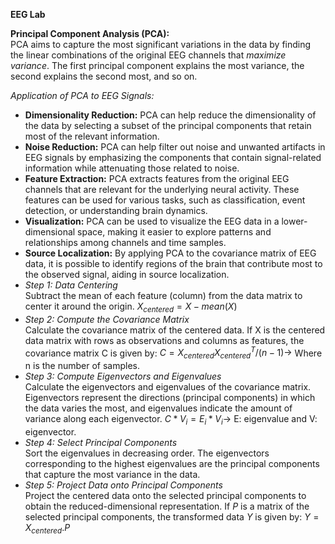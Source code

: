 **EEG Lab**


**Principal Component Analysis (PCA):**<Br/>
PCA aims to capture the most significant variations in the data by finding the linear combinations of the original EEG channels that *maximize variance*. The first principal component explains the most variance, the second explains the second most, and so on.<br/>

*Application of PCA to EEG Signals:*<br/>
 - **Dimensionality Reduction:** PCA can help reduce the dimensionality of the data by selecting a subset of the principal components that retain most of the relevant information.
 - **Noise Reduction:** PCA can help filter out noise and unwanted artifacts in EEG signals by emphasizing the components that contain signal-related information while attenuating those related to noise.
 - **Feature Extraction:** PCA extracts features from the original EEG channels that are relevant for the underlying neural activity. These features can be used for various tasks, such as classification, event detection, or understanding brain dynamics.
 - **Visualization:** PCA can be used to visualize the EEG data in a lower-dimensional space, making it easier to explore patterns and relationships among channels and time samples.
 - **Source Localization:** By applying PCA to the covariance matrix of EEG data, it is possible to identify regions of the brain that contribute most to the observed signal, aiding in source localization.<br/>
  - *Step 1: Data Centering*<br>Subtract the mean of each feature (column) from the data matrix to center it around the origin. $X_{centered}= X- mean(X)$<br>
 - *Step 2: Compute the Covariance Matrix*<br>
Calculate the covariance matrix of the centered data. If X is the centered data matrix with rows as observations and columns as features, the covariance matrix C is given by: $C=X_{centered}X_{centered}^{T}/(n-1)\rightarrow$ Where n is the number of samples.
 - *Step 3: Compute Eigenvectors and Eigenvalues*<br>
Calculate the eigenvectors and eigenvalues of the covariance matrix. Eigenvectors represent the directions (principal components) in which the data varies the most, and eigenvalues indicate the amount of variance along each eigenvector.
$C*V_{i}=E_{i}*V_{i}\rightarrow$  E: eigenvalue and V: eigenvector.<br/>
 - *Step 4: Select Principal Components*<br/>
Sort the eigenvalues in decreasing order. The eigenvectors corresponding to the highest eigenvalues are the principal components that capture the most variance in the data.<br/>
- *Step 5: Project Data onto Principal Components*<br/>
Project the centered data onto the selected principal components to obtain the reduced-dimensional representation. If *P*
is a matrix of the selected principal components, the transformed data *Y* is given by: $Y=X_{centered}.P$
